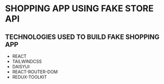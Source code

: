 # SHOPPING APP USING FAKE STORE API

## TECHNOLOGIES USED TO BUILD FAKE SHOPPING APP
- REACT
- TAILWINDCSS
- DAISYUI
- REACT-ROUTER-DOM
- REDUX-TOOLKIT
